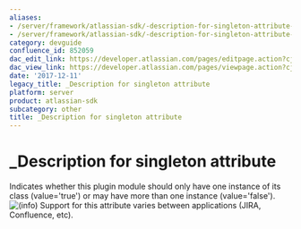 ```yaml
---
aliases:
- /server/framework/atlassian-sdk/-description-for-singleton-attribute-852059.html
- /server/framework/atlassian-sdk/-description-for-singleton-attribute-852059.md
category: devguide
confluence_id: 852059
dac_edit_link: https://developer.atlassian.com/pages/editpage.action?cjm=wozere&pageId=852059
dac_view_link: https://developer.atlassian.com/pages/viewpage.action?cjm=wozere&pageId=852059
date: '2017-12-11'
legacy_title: _Description for singleton attribute
platform: server
product: atlassian-sdk
subcategory: other
title: _Description for singleton attribute
---
```

# \_Description for singleton attribute

Indicates whether this plugin module should only have one instance of its class (value='true') or may have more than one instance (value='false').  
![(info)](/server/framework/atlassian-sdk/images/icons/emoticons/information.png) Support for this attribute varies between applications (JIRA, Confluence, etc).





























